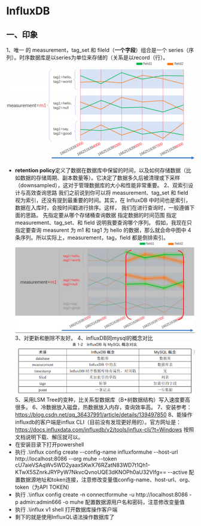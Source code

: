 # InfluxDB
## 一、印象
1、唯一 的 measurement，tag_set 和 fileld（**一个字段**）组合是一个 series（序列）。时序数据库是以series为单位来存储的（关系是以record（行）。
![alt text](assets/时序数据库/399cec3232fe6e0601cf24688027a379.png)

* **retention policy**定义了数据在数据库中保留的时间，以及如何存储数据（比如数据的存储周期、副本数量等）。它决定了数据多久后被清理或下采样（downsampled），这对于管理数据库的大小和性能非常重要。
2、双索引设计与高效查询思路
我们之前说到你可以将 measurement、tag_set 和 field 视为索引，还没有提到最重要的时间。其实，在 InfluxDB 中时间也是索引，数据在入库时，会按时间戳进行排序。这样， 我们在进行查询时，一般遵循下面的思路。
    先指定要从哪个存储桶查询数据
    指定数据的时间范围
    指定 measurement、tag_set、和 field 说明我要查询哪个序列。
假如，我现在只指定要查询 measurent 为 m1 和 tag1 为 hello 的数据，那么就会命中图中 4 条序列。所以实际上，measurement，tag，field 都是倒排索引。
![alt text](assets/时序数据库/3817fabec247a3f881facc4d957b2bb8.png)
3、对更新和删除不友好。
4、influxDB同mysql的概念对比
![alt text](assets/时序数据库/image.png)
5、采用LSM Tree的变种，比关系型数据库（B+树数据结构）写入速度要高很多。
6、冷数据放入磁盘，热数据放入内存，查询效率高。
7、安装参考：https://blog.csdn.net/qq_36437991/article/details/139497850
8、能操作influxdb的客户端是influx CLI（目前没有发现更好用的）。官方网址是：https://docs.influxdata.com/influxdb/v2/tools/influx-cli/?t=Windows
按照文档说明下载、解压就可以。
* 在安装目录下打开powershell
* 执行
.\influx config create --config-name influxformuhe --host-url http://localhost:8086 --org muhe --token cU7aieVSAqWv5WD2yaaxSKwX76RZatN83WD7t1Qh1-KTwX5SZnrkJRYPyW7NkvcQvnoUQE3dKNOPh0aU32VIfg== --active
配置数据源地址和token连接，注意修改变量值config-name、host-url、org、token（为API TOKEN）
* 执行
.\influx config create -n connectformuhe -u http://localhost:8086 -p admin:admin666 -o muhe
配置数据源用户名和密码，注意修改变量值
* 执行 .\influx v1 shell  打开数据库操作客户端
* 剩下的就是使用InfluxQL语法操作数据库了